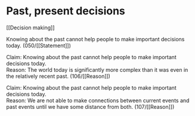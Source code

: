 # Past, present decisions

[[Decision making]]

Knowing about the past cannot help people to make important decisions today.
(050/[[Statement]])

Claim: Knowing about the past cannot help people to make important decisions today.<br>
Reason: The world today is significantly more complex than it was even in the relatively recent past.
(106/[[Reason]])

Claim: Knowing about the past cannot help people to make important decisions today.<br>
Reason: We are not able to make connections between current events and past events until we have some distance from both.
(107/[[Reason]])